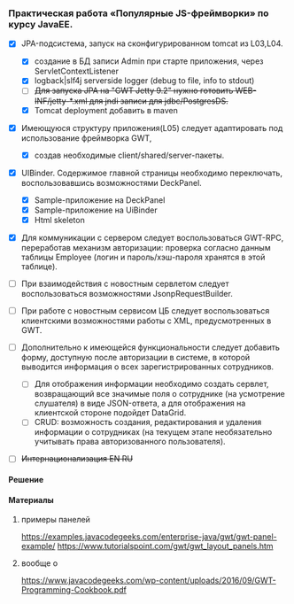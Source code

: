 ### Практическая работа «Популярные JS-фреймворки» по курсу JavaEE.

- [x] JPA-подсистема, запуск на сконфигурированном tomcat из L03,L04. 
  - [x] создание в БД записи Admin при старте приложения, через ServletContextListener
  - [x] logback|slf4j serverside logger (debug to file, info to stdout)
  - [ ] ~~Для запуска JPA на "GWT Jetty 9.2" нужно готовить WEB-INF/jetty-*.xml для jndi записи для jdbc/PostgresDS.~~
  - [x] Tomcat deployment добавить в maven

- [x] Имеющуюся структуру приложения(L05) следует адаптировать под использование фреймворка GWT, 
  - [x] создав необходимые client/shared/server-пакеты.

- [x] UIBinder. Содержимое главной страницы необходимо переключать, воспользовавшись возможностями DeckPanel.
  - [x] Sample-приложение на DeckPanel
  - [x] Sample-приложение на UiBinder
  - [x] Html skeleton  
  
- [x] Для коммуникации с сервером следует воспользоваться GWT-RPC, переработав механизм авторизации: проверка согласно данным таблицы Employee (логин и пароль/хэш-пароля хранятся в этой таблице).

- [ ] При взаимодействия с новостным сервлетом следует воспользоваться возможностями JsonpRequestBuilder.

- [ ] При работе с новостным сервисом ЦБ следует воспользоваться клиентскими возможностями работы с XML, предусмотренных в GWT.

- [ ] Дополнительно к имеющейся функциональности следует добавить форму, доступную после авторизации в системе, в которой выводится информация о всех зарегистрированных сотрудников. 
  - [ ] Для отображения информации необходимо создать сервлет, возвращающий все значимые поля о сотруднике (на усмотрение слушателя) в виде JSON-ответа, а для отображения на клиентской стороне подойдет DataGrid. 
  - [ ] CRUD: возможность создания, редактирования и удаления информации о сотрудниках (на текущем этапе необязательно учитывать права авторизованного пользователя).

- [ ] ~~Интернационализация EN RU~~

#### Решение

#### Материалы

1) примеры панелей 

    https://examples.javacodegeeks.com/enterprise-java/gwt/gwt-panel-example/
    https://www.tutorialspoint.com/gwt/gwt_layout_panels.htm

2) вообще о

    https://www.javacodegeeks.com/wp-content/uploads/2016/09/GWT-Programming-Cookbook.pdf